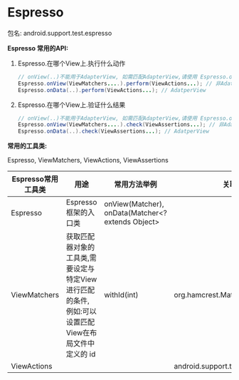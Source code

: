 # Espresso

包名: android.support.test.espresso

**Espresso 常用的API:**

1. Espresso.在哪个View上.执行什么动作

   ```java
   // onView(..)不能用于AdapterView, 如需匹配AdapterView,请使用 Espresso.onData(..)
   Espresso.onView(ViewMatchers....).perform(ViewActions...); // 非AdatperView
   Espresso.onData(..).perform(ViewActions...); // AdatperView
   ```

2. Espresso.在哪个View上.验证什么结果

   ```java
   // onView(..)不能用于AdapterView, 如需匹配AdapterView,请使用 Espresso.onData(..)
   Espresso.onView(ViewMatchers....).check(ViewAssertions...); // 非AdatperView
   Espresso.onData(..).check(ViewAssertions...); // AdatperView
   ```

**常用的工具类:**

Espresso, ViewMatchers, ViewActions, ViewAssertions

| Espresso常用工具类 | 用途                                       | 常用方法举例                                   | 关联类或接口                                   |
| ------------- | ---------------------------------------- | ---------------------------------------- | ---------------------------------------- |
| Espresso      | Espresso框架的入口类                           | onView(Matcher<View>), onData(Matcher<? extends Object> |                                          |
| ViewMatchers  | 获取匹配器对象的工具类,需要设定与特定View进行匹配的条件, 例如:可以设置匹配View在布局文件中定义的 id | withId(int)                              | org.hamcrest.Matcher                     |
| ViewActions   |                                          |                                          | android.support.test.espresso.ViewAction |



